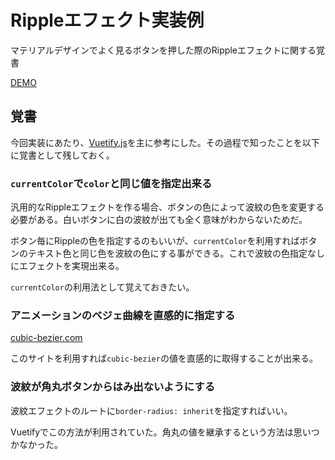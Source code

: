 # Rippleエフェクト実装例

マテリアルデザインでよく見るボタンを押した際のRippleエフェクトに関する覚書

[DEMO](./demo/index.html)

## 覚書

今回実装にあたり、[Vuetify.js]()を主に参考にした。その過程で知ったことを以下に覚書として残しておく。

### `currentColor`で`color`と同じ値を指定出来る

汎用的なRippleエフェクトを作る場合、ボタンの色によって波紋の色を変更する必要がある。白いボタンに白の波紋が出ても全く意味がわからないためだ。

ボタン毎にRippleの色を指定するのもいいが、`currentColor`を利用すればボタンのテキスト色と同じ色を波紋の色にする事ができる。これで波紋の色指定なしにエフェクトを実現出来る。

`currentColor`の利用法として覚えておきたい。

### アニメーションのベジェ曲線を直感的に指定する

[cubic-bezier.com](http://cubic-bezier.com/)

このサイトを利用すれば`cubic-bezier`の値を直感的に取得することが出来る。

### 波紋が角丸ボタンからはみ出ないようにする

波紋エフェクトのルートに`border-radius: inherit`を指定すればいい。

Vuetifyでこの方法が利用されていた。角丸の値を継承するという方法は思いつかなかった。

